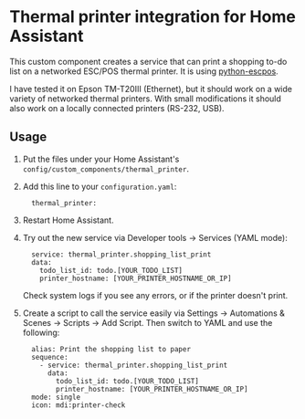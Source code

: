 # Thermal printer integration for Home Assistant

This custom component creates a service that can print a shopping
to-do list on a networked ESC/POS thermal printer. It is using
[python-escpos](https://github.com/python-escpos/python-escpos).

I have tested it on Epson TM-T20III (Ethernet), but it should work
on a wide variety of networked thermal printers. With small modifications
it should also work on a locally connected printers (RS-232, USB).

## Usage

  1. Put the files under your Home Assistant's
     `config/custom_components/thermal_printer`.

  2. Add this line to your `configuration.yaml`:
     ```
       thermal_printer:
     ```

  3. Restart Home Assistant.

  4. Try out the new service via Developer tools -> Services (YAML mode):
     ```
       service: thermal_printer.shopping_list_print
       data:
         todo_list_id: todo.[YOUR_TODO_LIST]
         printer_hostname: [YOUR_PRINTER_HOSTNAME_OR_IP]
     ```
     Check system logs if you see any errors, or if the printer doesn't print.

  5. Create a script to call the service easily via Settings ->
     Automations & Scenes -> Scripts -> Add Script. Then switch to YAML
     and use the following:
     ```
       alias: Print the shopping list to paper
       sequence:
         - service: thermal_printer.shopping_list_print
           data:
             todo_list_id: todo.[YOUR_TODO_LIST]
             printer_hostname: [YOUR_PRINTER_HOSTNAME_OR_IP]
       mode: single
       icon: mdi:printer-check
     ```

